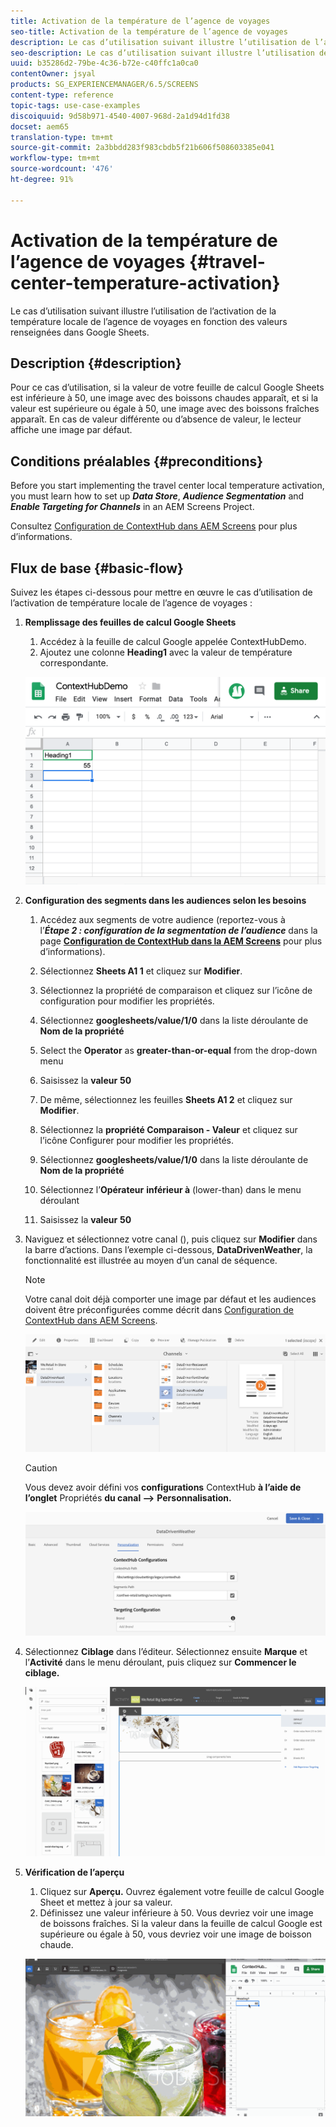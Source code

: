 ```yaml
---
title: Activation de la température de l’agence de voyages
seo-title: Activation de la température de l’agence de voyages
description: Le cas d’utilisation suivant illustre l’utilisation de l’activation de la température locale de l’agence de voyages en fonction des valeurs renseignées dans Google Sheets.
seo-description: Le cas d’utilisation suivant illustre l’utilisation de l’activation de la température locale de l’agence de voyages en fonction des valeurs renseignées dans Google Sheets.
uuid: b35286d2-79be-4c36-b72e-c40ffc1a0ca0
contentOwner: jsyal
products: SG_EXPERIENCEMANAGER/6.5/SCREENS
content-type: reference
topic-tags: use-case-examples
discoiquuid: 9d58b971-4540-4007-968d-2a1d94d1fd38
docset: aem65
translation-type: tm+mt
source-git-commit: 2a3bbdd283f983cbdb5f21b606f508603385e041
workflow-type: tm+mt
source-wordcount: '476'
ht-degree: 91%

---
```



# Activation de la température de l’agence de voyages {#travel-center-temperature-activation}

Le cas d’utilisation suivant illustre l’utilisation de l’activation de la température locale de l’agence de voyages en fonction des valeurs renseignées dans Google Sheets.

## Description {#description}

Pour ce cas d’utilisation, si la valeur de votre feuille de calcul Google Sheets est inférieure à 50, une image avec des boissons chaudes apparaît, et si la valeur est supérieure ou égale à 50, une image avec des boissons fraîches apparaît. En cas de valeur différente ou d’absence de valeur, le lecteur affiche une image par défaut.

## Conditions préalables {#preconditions}

Before you start implementing the travel center local temperature activation, you must learn how to set up ***Data Store***, ***Audience Segmentation*** and ***Enable Targeting for Channels*** in an AEM Screens Project.

Consultez [Configuration de ContextHub dans AEM Screens](configuring-context-hub.md) pour plus d’informations.

## Flux de base {#basic-flow}

Suivez les étapes ci-dessous pour mettre en œuvre le cas d’utilisation de l’activation de température locale de l’agence de voyages :

1. **Remplissage des feuilles de calcul Google Sheets**

   1. Accédez à la feuille de calcul Google appelée ContextHubDemo.
   1. Ajoutez une colonne **Heading1** avec la valeur de température correspondante.

   ![screen_shot_2019-05-08at112911am](assets/screen_shot_2019-05-08at112911am.png)

1. **Configuration des segments dans les audiences selon les besoins**

   1. Accédez aux segments de votre audience (reportez-vous à l’***Étape 2 : configuration de la segmentation de l’audience*** dans la page **[Configuration de ContextHub dans la AEM Screens](configuring-context-hub.md)** pour plus d’informations).

   1. Sélectionnez **Sheets A1 1** et cliquez sur **Modifier**.

   1. Sélectionnez la propriété de comparaison et cliquez sur l’icône de configuration pour modifier les propriétés.
   1. Sélectionnez **googlesheets/value/1/0** dans la liste déroulante de **Nom de la propriété**

   1. Select the **Operator** as **greater-than-or-equal** from the drop-down menu

   1. Saisissez la **valeur** **50**

   1. De même, sélectionnez les feuilles **Sheets A1 2** et cliquez sur **Modifier**.

   1. Sélectionnez la **propriété Comparaison - Valeur** et cliquez sur l’icône Configurer pour modifier les propriétés.
   1. Sélectionnez **googlesheets/value/1/0** dans la liste déroulante de **Nom de la propriété**

   1. Sélectionnez l’**Opérateur** **inférieur à** (lower-than) dans le menu déroulant

   1. Saisissez la **valeur** **50**

1. Naviguez et sélectionnez votre canal (), puis cliquez sur **Modifier** dans la barre d’actions. Dans l’exemple ci-dessous, **DataDrivenWeather**, la fonctionnalité est illustrée au moyen d’un canal de séquence.

   >[!NOTE]
   >
   >Votre canal doit déjà comporter une image par défaut et les audiences doivent être préconfigurées comme décrit dans [Configuration de ContextHub dans AEM Screens](configuring-context-hub.md).

   ![screen_shot_2019-05-08at113022am](assets/screen_shot_2019-05-08at113022am.png)

   >[!CAUTION]
   >
   >Vous devez avoir défini vos **configurations** ContextHub **à l’aide de l’onglet** Propriétés **du canal -->** **Personnalisation.**

   ![screen_shot_2019-05-08at114106am](assets/screen_shot_2019-05-08at114106am.png)

1. Sélectionnez **Ciblage** dans l’éditeur. Sélectionnez ensuite **Marque** et l’**Activité** dans le menu déroulant, puis cliquez sur **Commencer le ciblage.**

   ![new_activity3](assets/new_activity3.gif)

1. **Vérification de l’aperçu**

   1. Cliquez sur **Aperçu.** Ouvrez également votre feuille de calcul Google Sheet et mettez à jour sa valeur.
   1. Définissez une valeur inférieure à 50. Vous devriez voir une image de boissons fraîches. Si la valeur dans la feuille de calcul Google est supérieure ou égale à 50, vous devriez voir une image de boisson chaude.

   ![result3](assets/result3.gif)

